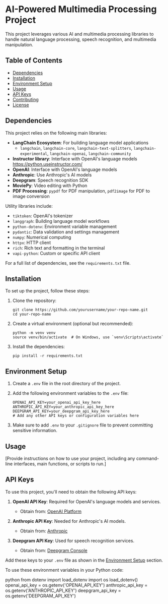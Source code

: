 # AI-Powered Multimedia Processing Project

This project leverages various AI and multimedia processing libraries to handle natural language processing, speech recognition, and multimedia manipulation.

## Table of Contents

- [Dependencies](#dependencies)
- [Installation](#installation)
- [Environment Setup](#environment-setup)
- [Usage](#usage)
- [API Keys](#api-keys)
- [Contributing](#contributing)
- [License](#license)

## Dependencies

This project relies on the following main libraries:

- **LangChain Ecosystem**: For building language model applications
  - `langchain`, `langchain-core`, `langchain-text-splitters`, `langchain-experimental`, `langchain-openai`, `langchain-community`
- **Instructor library**: Interface with OpenAI's language models https://python.useinstructor.com/ 
- **OpenAI**: Interface with OpenAI's language models
- **Anthropic**: Use Anthropic's AI models
- **Deepgram**: Speech recognition SDK
- **MoviePy**: Video editing with Python
- **PDF Processing**: `pypdf` for PDF manipulation, `pdf2image` for PDF to image conversion

Utility libraries include:
- `tiktoken`: OpenAI's tokenizer
- `langgraph`: Building language model workflows
- `python-dotenv`: Environment variable management
- `pydantic`: Data validation and settings management
- `numpy`: Numerical computing
- `httpx`: HTTP client
- `rich`: Rich text and formatting in the terminal
- `vapi-python`: Custom or specific API client

For a full list of dependencies, see the `requirements.txt` file.

## Installation

To set up the project, follow these steps:

1. Clone the repository:
   ```
   git clone https://github.com/yourusername/your-repo-name.git
   cd your-repo-name
   ```

2. Create a virtual environment (optional but recommended):
   ```
   python -m venv venv
   source venv/bin/activate  # On Windows, use `venv\Scripts\activate`
   ```

3. Install the dependencies:
   ```
   pip install -r requirements.txt
   ```

## Environment Setup

1. Create a `.env` file in the root directory of the project.
2. Add the following environment variables to the `.env` file:

   ```
   OPENAI_API_KEY=your_openai_api_key_here
   ANTHROPIC_API_KEY=your_anthropic_api_key_here
   DEEPGRAM_API_KEY=your_deepgram_api_key_here
   # Add any other API keys or configuration variables here
   ```


4. Make sure to add `.env` to your `.gitignore` file to prevent committing sensitive information.

## Usage

[Provide instructions on how to use your project, including any command-line interfaces, main functions, or scripts to run.]

## API Keys

To use this project, you'll need to obtain the following API keys:

1. **OpenAI API Key**: Required for OpenAI's language models and services.
   - Obtain from: [OpenAI Platform](https://platform.openai.com/)

2. **Anthropic API Key**: Needed for Anthropic's AI models.
   - Obtain from: [Anthropic](https://www.anthropic.com/)

3. **Deepgram API Key**: Used for speech recognition services.
   - Obtain from: [Deepgram Console](https://console.deepgram.com/)

Add these keys to your `.env` file as shown in the [Environment Setup](#environment-setup) section.

To use these environment variables in your Python code:

python
from dotenv import load_dotenv
import os
load_dotenv()
openai_api_key = os.getenv('OPENAI_API_KEY')
anthropic_api_key = os.getenv('ANTHROPIC_API_KEY')
deepgram_api_key = os.getenv('DEEPGRAM_API_KEY')

